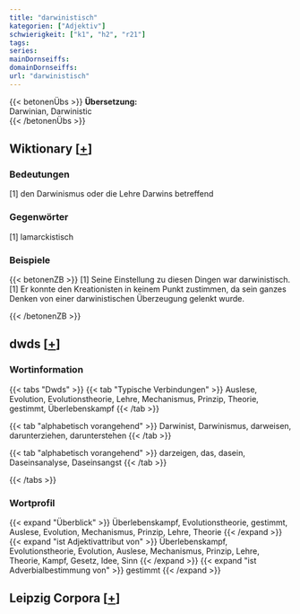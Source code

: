 ```yaml
---
title: "darwinistisch"
kategorien: ["Adjektiv"]
schwierigkeit: ["k1", "h2", "r21"]
tags:
series:
mainDornseiffs:
domainDornseiffs:
url: "darwinistisch"
---
```


{{< betonenÜbs >}}
**Übersetzung:**  
Darwinian, Darwinistic  
{{< /betonenÜbs >}}

## Wiktionary [[+](https://de.wiktionary.org/wiki/darwinistisch)]

### Bedeutungen
[1] den Darwinismus oder die Lehre Darwins betreffend  

### Gegenwörter
[1] lamarckistisch  

### Beispiele
{{< betonenZB >}}
[1] Seine Einstellung zu diesen Dingen war darwinistisch.  
[1] Er konnte den Kreationisten in keinem Punkt zustimmen, da sein ganzes Denken von einer darwinistischen Überzeugung gelenkt wurde.  

{{< /betonenZB >}}


## dwds [[+](https://www.dwds.de/wb/darwinistisch)]

### Wortinformation
{{< tabs "Dwds" >}}
{{< tab "Typische Verbindungen" >}}
Auslese, Evolution, Evolutionstheorie, Lehre, Mechanismus, Prinzip, Theorie, gestimmt, Überlebenskampf
{{< /tab >}}

{{< tab "alphabetisch vorangehend" >}}
Darwinist, Darwinismus, darweisen, darunterziehen, darunterstehen
{{< /tab >}}

{{< tab "alphabetisch vorangehend" >}}
darzeigen, das, dasein, Daseinsanalyse, Daseinsangst
{{< /tab >}}

{{< /tabs >}}

### Wortprofil
{{< expand "Überblick" >}} Überlebenskampf, Evolutionstheorie, gestimmt, Auslese, Evolution, Mechanismus, Prinzip, Lehre, Theorie {{< /expand >}}
{{< expand "ist Adjektivattribut von" >}} Überlebenskampf, Evolutionstheorie, Evolution, Auslese, Mechanismus, Prinzip, Lehre, Theorie, Kampf, Gesetz, Idee, Sinn {{< /expand >}}
{{< expand "ist Adverbialbestimmung von" >}} gestimmt {{< /expand >}}

## Leipzig Corpora [[+](https://corpora.uni-leipzig.de/en/res?word=darwinistisch&corpusId=deu_newscrawl-public_2018)]

